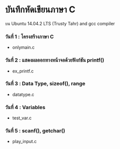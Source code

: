 # บันทึกหัดเขียนภาษา C

บน Ubuntu 14.04.2 LTS (Trusty Tahr) and gcc compiler

### วันที่ 1 : โครงสร้างภาษา C

 * onlymain.c

### วันที่ 2 : แสดงผลออกทางหน้าจอด้วยฟังก์ชัน printf()

 * ex_printf.c

### วันที่ 3 : Data Type, sizeof(), range
 
 * datatype.c

### วันที่ 4 : Variables

 * test_var.c

### วันที่ 5 : scanf(), getchar()
 
 * play_input.c
